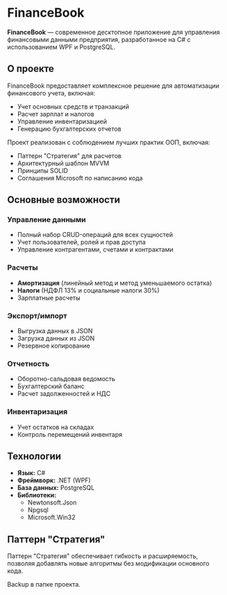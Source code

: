 # FinanceBook

**FinanceBook** — современное десктопное приложение для управления финансовыми данными предприятия, разработанное на C# с использованием WPF и PostgreSQL.

## О проекте

FinanceBook предоставляет комплексное решение для автоматизации финансового учета, включая:
- Учет основных средств и транзакций
- Расчет зарплат и налогов
- Управление инвентаризацией
- Генерацию бухгалтерских отчетов

Проект реализован с соблюдением лучших практик ООП, включая:
- Паттерн "Стратегия" для расчетов
- Архитектурный шаблон MVVM
- Принципы SOLID
- Соглашения Microsoft по написанию кода

## Основные возможности

### Управление данными
- Полный набор CRUD-операций для всех сущностей
- Учет пользователей, ролей и прав доступа
- Управление контрагентами, счетами и контрактами

### Расчеты
- **Амортизация** (линейный метод и метод уменьшаемого остатка)
- **Налоги** (НДФЛ 13% и социальные налоги 30%)
- Зарплатные расчеты

### Экспорт/импорт
- Выгрузка данных в JSON
- Загрузка данных из JSON
- Резервное копирование

### Отчетность
- Оборотно-сальдовая ведомость
- Бухгалтерский баланс
- Расчет задолженностей и НДС

### Инвентаризация
- Учет остатков на складах
- Контроль перемещений инвентаря

## Технологии

- **Язык:** C#
- **Фреймворк:** .NET (WPF)
- **База данных:** PostgreSQL
- **Библиотеки:**
  - Newtonsoft.Json
  - Npgsql
  - Microsoft.Win32

## Паттерн "Стратегия"
Паттерн "Стратегия" обеспечивает гибкость и расширяемость, позволяя добавлять новые алгоритмы без модификации основного кода.

Backup в папке проекта.
